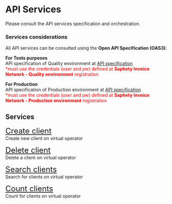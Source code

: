 # API Services
Please consult the API services specification and orchestration.

### Services considerations
All API services can be consulted using the **Open API Specification (OAS3)**:

**For Tests purposes**<br>
API specification of Quality environment at [API specification](https://dcn-solution-qa.saphety.com/Dcn.Business.WebApi/api/index.html)<br>
<font color=red>\*must use the credentials (user and pw) defined at **Saphety Invoice Network - Quality environment** registration</font>

**For Production**<br>
API specification of Production environment at [API specification](https://dcn-solution.saphety.com/Dcn.Business.WebApi/api/index.html)<br>
<font color=red>\*must use the credentials (user and pw) defined at **Saphety Invoice Network - Production environment** registration</font>

## Services
<font size="5">[Create client](../../notebooks/virtual-operator/client-create.ipynb)</font><br>
Create new client on virtual operator

<font size="5">[Delete client](../../notebooks/virtual-operator/client-delete.ipynb)</font><br>
Delete a client on virtual operator

<font size="5">[Search clients](../../notebooks/virtual-operator/client-search.ipynb)</font><br>
Search for clients on virtual operator

<font size="5">[Count clients](../../notebooks/virtual-operator/client-count.ipynb)</font><br>
Count for clients on virtual operator
